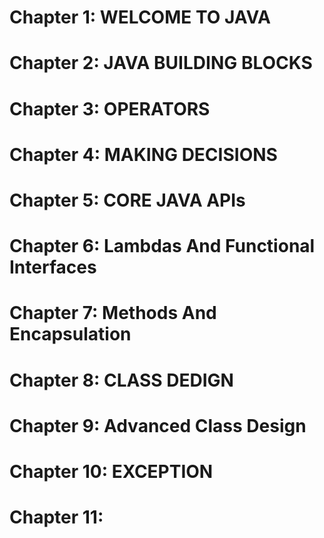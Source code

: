 # Chapter 1: WELCOME TO JAVA
# Chapter 2: JAVA BUILDING BLOCKS
# Chapter 3: OPERATORS
# Chapter 4: MAKING DECISIONS
# Chapter 5: CORE JAVA APIs
# Chapter 6: Lambdas And Functional Interfaces
# Chapter 7: Methods And Encapsulation
# Chapter 8: CLASS DEDIGN
# Chapter 9: Advanced Class Design
# Chapter 10: EXCEPTION
# Chapter 11: